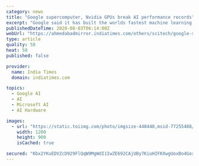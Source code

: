 ```yaml
---
category: news
title: "Google supercomputer, Nvidia GPUs break AI performance records"
excerpt: "Google said it has built the worlds fastest machine learning (ML) training supercomputer that broke AI performance records in six out of eight industry-leading"
publishedDateTime: 2020-08-03T06:14:00Z
webUrl: "https://ahmedabadmirror.indiatimes.com/others/scitech/google-supercomputer-nvidia-gpus-break-ai-performance-records/articleshow/77255496.cms"
type: article
quality: 58
heat: 58
published: false

provider:
  name: India Times
  domain: indiatimes.com

topics:
  - Google AI
  - AI
  - Microsoft AI
  - AI Hardware

images:
  - url: "https://static.toiimg.com/photo/imgsize-440440,msid-77255488/77255488.jpg"
    width: 1200
    height: 900
    isCached: true

secured: "Kbx2YKuEDVZcD929FlQqW9MgWdI1IwZE692CAjUBy7KiuHIFKXwgUoxBo4GoxFEh+VuBd8r8cPx3Ho2dvMXeQxbTMbOX3MrQ6lXj80Mxub0Ag2g8LC8Z49RB9wtfihiO8Azzgsx5Gs3a1DR5xuUUMcefrPL+TZaFq5qjvj+mejxkhn+z9a4sKLiGRqsVHMUyu68w+KfgSv9LhfmsUwKlaept9TGpPCb1d1un51BubAodsXLw5W8s4ifIjZyOkUrpH0h+S/mKbRWshaSJxfzvFHR96YMZNQsqnaeQRZMdFOeEl1ISrGq/k4r+IXjBUJafosoDs++ftrt77s/23vItaQ==;Rz0yHg1tqlpZiajE2tUPRg=="
---
```


